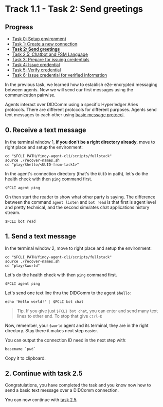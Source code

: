 # Track 1.1 - Task 2: Send greetings

## Progress

* [Task 0: Setup environment](../README.md)
* [Task 1: Create a new connection](../task1/README.md)
* [**Task 2: Send greetings**](../task2/README.md)
* [Task 2.5: Chatbot and FSM Language](../task2.5/README.md)
* [Task 3: Prepare for issuing credentials](../task3/README.md)
* [Task 4: Issue credential](../task4/README.md)
* [Task 5: Verify credential](../task5/README.md)
* [Task 6: Issue credential for verified information](../task6/README.md)

In the previous task, we learned how to establish e2e-encrypted messaging
between agents. Now we will send our first messages using the communication
pairwise.

Agents interact over DIDComm using a specific Hyperledger Aries protocols. There
are different protocols for different purposes. Agents send text messages to
each other using [basic message
protocol](https://github.com/hyperledger/aries-rfcs/blob/main/features/0095-basic-message/README.md).

## 0. Receive a text message

In the terminal window 1, **if you don't be a right directory already**, move to
right place and setup the environment:
```shell
cd "$FCLI_PATH/findy-agent-cli/scripts/fullstack"
source ./recover-names.sh
cd "play/$hello/<UUID-from-task1>"
```
In the agent's connection directory (that's the `UUID` in path), let's do the
health check with then `ping` command first.
```shell
$FCLI agent ping
```

On then start the reader to show what other party is saying. The difference
between the command `agent listen` and `bot read` is that first is agent level
and pretty technical, and the second simulates chat applications history stream.

```shell
$FCLI bot read
```

## 1. Send a text message

In the terminal window 2, move to right place and setup the environment: 
```shell
cd "$FCLI_PATH/findy-agent-cli/scripts/fullstack"
source ./recover-names.sh
cd "play/$world"
```
Let's do the health check with then `ping` command first.
```shell
$FCLI agent ping
```
Let's send one text line thru the DIDComm to the agent `$hello`:
```shell
echo 'Hello world!' | $FCLI bot chat
```
> Tip. If you give just `$FCLI bot chat`, you can enter and send many text lines
> to other end. To stop that give `ctrl-D`

Now, remember, your `$world` agent and its terminal, they are in the right
directory. Stay there it makes next step easier.

You can output the connection ID need in the next step with:
```shell
basename `pwd`
```
Copy it to clipboard.

## 2. Continue with task 2.5

Congratulations, you have completed the task and you know now how to send a basic
text message over a DIDComm connection.

You can now continue with [task 2.5](../task2.5/README.md).
